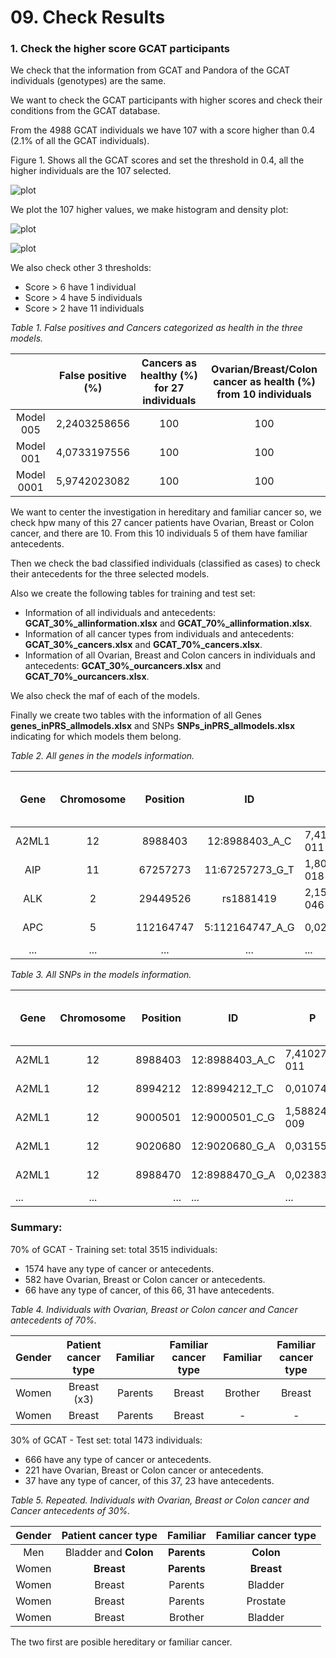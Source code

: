 # 09. Check Results

### 1. Check the higher score GCAT participants

We check that the information from GCAT and Pandora of the GCAT individuals (genotypes) are the same.

We want to check the GCAT participants with higher scores and check their conditions from the GCAT database. 

From the 4988 GCAT individuals we have 107 with a score higher than 0.4 (2.1% of all the GCAT individuals). 

Figure 1. Shows all the GCAT scores and set the threshold in 0.4, all the higher individuals are the 107 selected. 

![plot](graphs/005_general_GCAT.png)

We plot the 107 higher values, we make histogram and density plot:

![plot](graphs/005_general_GCAT_highrisk.png)

![plot](graphs/005_general_GCAT_highrisk_density.png)

We also check other 3 thresholds: 

- Score > 6 have 1 individual
- Score > 4 have 5 individuals 
- Score > 2 have 11 individuals 

*Table 1. False positives and Cancers categorized as health in the three models.*

|            | False positive (%) | Cancers as healthy (%) for 27 individuals | Ovarian/Breast/Colon cancer as health (%) from 10 individuals |
|:----------:|:------------------:|:-----------------------------------------:|:-------------------------------------------------------------:|
|  Model 005 |    2,2403258656    |                    100                    |                              100                              |
|  Model 001 |    4,0733197556    |                    100                    |                              100                              |
| Model 0001 |    5,9742023082    |                    100                    |                              100                              |

We want to center the investigation in hereditary and familiar cancer so, we check hpw many of this 27 cancer patients have Ovarian, Breast or Colon cancer, and there are 10. From this 10 individuals 5 of them have familiar antecedents.

Then we check the bad classified individuals (classified as cases) to check their antecedents for the three selected models.

Also we create the following tables for training and test set:

- Information of all individuals and antecedents: **GCAT_30%_allinformation.xlsx** and **GCAT_70%_allinformation.xlsx**.
- Information of all cancer types from individuals and antecedents: **GCAT_30%_cancers.xlsx** and **GCAT_70%_cancers.xlsx**.
- Information of all Ovarian, Breast and Colon cancers in individuals and antecedents: **GCAT_30%_ourcancers.xlsx** and **GCAT_70%_ourcancers.xlsx**.

We also check the maf of each of the models.

Finally we create two tables with the information of all Genes **genes_inPRS_allmodels.xlsx** and SNPs **SNPs_inPRS_allmodels.xlsx** indicating for which models them belong. 

*Table 2. All genes in the models information.*

|  Gene | Chromosome |  Position |        ID       | P            | OR       | A1_CASE_FREQ | A1_CTRL_FREQ | CI                | Breast | Ovarian | CMOH: Ovarian and Breast | Poliposis: Colon | CCHNP: Colon | Young Colon | Li-Fraumeni | Melanoma | Gastric | Erdhein Chester: Blood | Renal | Pancreas | Prostate | AHG | GWAS_PRS | model0001 | model001 | model005 |
|:-----:|:----------:|:---------:|:---------------:|--------------|----------|--------------|--------------|-------------------|--------|---------|--------------------------|------------------|--------------|-------------|-------------|----------|---------|------------------------|-------|----------|----------|-----|----------|-----------|----------|----------|
| A2ML1 |     12     |  8988403  |  12:8988403_A_C | 7,41027E-011 | 4,65808  | 0,0219957    | 0,00521904   | 2.93154-7.40148   | 0      | 0       | 0                        | 0                | 0            | 0           | 0           | 0        | 0       | 0                      | 0     | 0        | 0        | 0   | 0        | Yes       | Yes      | No       |
|  AIP  |     11     |  67257273 | 11:67257273_G_T | 1,80203E-018 | 3,43613  | 0,0540685    | 0,0103762    | 2.60767-4.52779   | 0      | 0       | 0                        | 0                | 0            | 0           | 0           | 0        | 0       | 0                      | 0     | 0        | 0        | 0   | 0        | Yes       | Yes      | Yes      |
|  ALK  |      2     |  29449526 |    rs1881419    | 2,15452E-046 | 0,270419 | 0,0763521    | 0,240541     | 0.226046-0.323502 | 0      | 0       | 0                        | 0                | 0            | 0           | 0           | 0        | 0       | 0                      | 0     | 0        | 0        | 0   | 0        | Yes       | Yes      | Yes      |
|  APC  |      5     | 112164747 | 5:112164747_A_G | 0,0291148    | 1,36962  | 0,0360551    | 0,0267279    | 1.03251-1.81679   | 0      | 0       | 0                        | 1                | 0            | 0           | 0           | 0        | 0       | 0                      | 0     | 0        | 0        | Yes | colon    | Yes       | No       | No       |
|  ...  |     ...    |    ...    |       ...       | ...          | ...      | ...          | ...          | ...               | ...    | ...     | ...                      | ...              | ...          | ...         | ...         | ...      | ...     | ...                    | ...   | ...      | ...      | ... | ...      | ...       | ...      | ...      |


*Table 3. All SNPs in the models information.*

| Gene  | Chromosome | Position | ID             | P            | OR       | A1_CASE_FREQ | A1_CTRL_FREQ | CI                | Breast | Ovarian | CMOH: Ovarian and Breast | Poliposis: Colon | CCHNP: Colon | Young Colon | Li-Fraumeni | Melanoma | Gastric | Erdhein Chester: Blood | Renal | Pancreas | Prostate | AHG | GWAS_PRS | model0001 | model001 | model005 |
|-------|:----------:|---------:|----------------|--------------|----------|--------------|--------------|-------------------|--------|---------|--------------------------|------------------|--------------|-------------|-------------|----------|---------|------------------------|-------|----------|----------|-----|----------|-----------|----------|----------|
| A2ML1 |     12     |  8988403 | 12:8988403_A_C | 7,41027E-011 | 4,65808  | 0,0219957    | 0,00521904   | 2.93154-7.40148   | 0      | 0       | 0                        | 0                | 0            | 0           | 0           | 0        | 0       | 0                      | 0     | 0        | 0        | 0   | 0        | Yes       | Yes      | No       |
| A2ML1 |     12     |  8994212 | 12:8994212_T_C | 0,0107468    | 4,14708  | 0,00375536   | 0,00100626   | 1.39024-12.3707   | 0      | 0       | 0                        | 0                | 0            | 0           | 0           | 0        | 0       | 0                      | 0     | 0        | 0        | 0   | 0        | Yes       | No       | No       |
| A2ML1 |     12     |  9000501 | 12:9000501_C_G | 1,58824E-009 | 0,364101 | 0,0273605    | 0,0625842    | 0.262256-0.505497 | 0      | 0       | 0                        | 0                | 0            | 0           | 0           | 0        | 0       | 0                      | 0     | 0        | 0        | 0   | 0        | Yes       | Yes      | No       |
| A2ML1 | 12         | 9020680  | 12:9020680_G_A | 0,0315511    | 1,36915  | 0,0375536    | 0,0283917    | 1.02817-1.82322   | 0      | 0       | 0                        | 0                | 0            | 0           | 0           | 0        | 0       | 0                      | 0     | 0        | 0        | 0   | 0        | Yes       | No       | No       |
| A2ML1 | 12         | 8988470  | 12:8988470_G_A | 0,0238399    | 7,91965  | 0,00214592   | 0,000330007  | 1.31585-47.6656   | 0      | 0       | 0                        | 0                | 0            | 0           | 0           | 0        | 0       | 0                      | 0     | 0        | 0        | 0   | 0        | Yes       | No       | No       |
| ...   | ...        | ...      | ...            | ...          | ...      | ...          | ...          | ...               | ...    | ...     | ...                      | ...              | ...          | ...         | ...         | ...      | ...     | ...                    | ...   | ...      | ...      | ... | ...      | ...       | ...      | ...      |


### Summary:
70% of GCAT - Training set: total 3515 individuals:

- 1574 have any type of cancer or antecedents.
- 582 have Ovarian, Breast or Colon cancer or antecedents. 
- 66 have any type of cancer, of this 66, 31 have antecedents.

*Table 4. Individuals with Ovarian, Breast or Colon cancer and Cancer antecedents of 70%.*

| Gender | Patient cancer type | Familiar | Familiar cancer type | Familiar | Familiar cancer type |
|:------:|:-------------------:|:--------:|:--------------------:|:--------:|:--------------------:|
|  Women |     Breast (x3)     |  Parents |        Breast        |  Brother |        Breast        |
|  Women |        Breast       |  Parents |        Breast        |     -    |           -          |

30% of GCAT - Test set: total 1473 individuals:

- 666 have any type of cancer or antecedents.
- 221 have Ovarian, Breast or Colon cancer or antecedents. 
- 37 have any type of cancer, of this 37, 23 have antecedents.

*Table 5. Repeated. Individuals with Ovarian, Breast or Colon cancer and Cancer antecedents of 30%.*

| Gender | Patient cancer type | Familiar | Familiar cancer type |
|:------:|:-------------------:|:--------:|:--------------------:|
|   Men  |  Bladder and **Colon**  |  **Parents** |         **Colon**        |
|  Women |        **Breast**       |  **Parents** |        **Breast**        |
|  Women |        Breast       |  Parents |        Bladder       |
|  Women |        Breast       |  Parents |       Prostate       |
|  Women |        Breast       |  Brother |        Bladder       |

The two first are posible hereditary or familiar cancer. 

